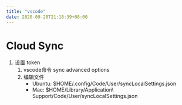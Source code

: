 ```yaml
---
title: "vscode"
date: 2020-09-20T21:18:39+08:00
---
```

# Cloud Sync
1. 设置 token
   1. vscode命令 sync advanced options
   2. 编辑文件
      - Ubuntu: $HOME/.config/Code/User/syncLocalSettings.json
      - Mac: $HOME/Library/Application\ Support/Code/User/syncLocalSettings.json
